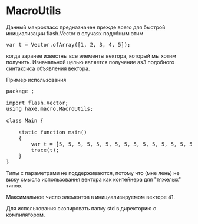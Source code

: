 MacroUtils
==========

Данный макрокласс предназначен прежде всего для быстрой инициализации flash.Vector в случаях подобным этим
<pre>
var t = Vector.ofArray([1, 2, 3, 4, 5]);
</pre>
когда заранее известны все элементы вектора, который мы хотим получить.
Изначальной целью является получение as3 подобного синтаксиса объявления вектора.

Пример использования
<pre>
package ;

import flash.Vector;
using haxe.macro.MacroUtils;
	
class Main {
		
	static function main() 
	{
		var t = [5, 5, 5, 5, 5, 5, 5, 5, 5, 5, 5, 5, 5, 5, 5, 5].toVector();
		trace(t);
	}
}
</pre>

Типы с параметрами не поддерживаются, потому что (мне лень) не вижу смысла использования вектора как контейнера для "тяжелых" типов.

Максимальное число элементов в инициализируемом векторе 41.

Для использования скопировать папку std в директорию с компилятором. 